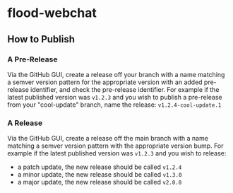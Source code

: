 # flood-webchat

## How to Publish

### A Pre-Release

Via the GitHub GUI, create a release off your branch with a name matching a semver version pattern for the appropriate
version with an added pre-release identifier, and check the pre-release identifier.
For example if the latest published version was `v1.2.3` and you wish to publish a pre-release from your "cool-update"
branch, name the release: `v1.2.4-cool-update.1`

### A Release

Via the GitHub GUI, create a release off the main branch with a name matching a semver version pattern with the
appropriate version bump. For example if the latest published version was `v1.2.3` and you wish to release:
- a patch update, the new release should be called `v1.2.4`
- a minor update, the new release should be called `v1.3.0`
- a major update, the new release should be called `v2.0.0`